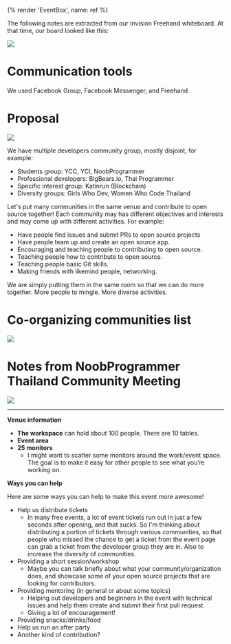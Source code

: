 {% render 'EventBox', name: ref %}

The following notes are extracted from our Invision Freehand whiteboard. At that time, our board looked like this:

![](https://im.dt.in.th/ipfs/bafybeiepb4sx4xjxzsdkva6tjllok2mtvxhztzwqjtvq5t42dcbtovtxee/image.webp)

# Communication tools

We used Facebook Group, Facebook Messenger, and Freehand.

# Proposal

![](https://im.dt.in.th/ipfs/bafybeiayvx3rujrgbb3g2gdqxjrbfk5betyhqjtiauagisszejvpoo6ygq/image.webp)

We have multiple developers community group, mostly disjoint, for example:

- Students group: YCC, YCI, NoobProgrammer
- Professional developers: BigBears.io, Thai Programmer
- Specific interest group: Katinrun (Blockchain)
- Diversity groups: Girls Who Dev, Women Who Code Thailand

Let's put many communities in the same venue and contribute to open source together! Each community may has different objectives and interests and may come up with different activities. For example:

- Have people find issues and submit PRs to open source projects
- Have people team up and create an open source app.
- Encouraging and teaching people to contributing to open source.
- Teaching people how to contribute to open source.
- Teaching people basic Git skills.
- Making friends with likemind people, networking.

We are simply putting them in the same room so that we can do more together. More people to mingle. More diverse activities.

# Co-organizing communities list

![](https://im.dt.in.th/ipfs/bafybeigg6vmzjy35mar5eals57uupnxyj463popngttdph7a2iqjboqsqy/image.webp)

# Notes from NoobProgrammer Thailand Community Meeting

![](https://im.dt.in.th/ipfs/bafybeicluo6zx2zyl7xxefxs63qvgvworqinoydwhm5f6az35n7fqv4vli/image.webp)

---


**Venue information**

- **The workspace** can hold about 100 people. There are 10 tables.
- **Event area**
- **25 monitors**
  - I might want to scatter some monitors around the work/event space. The goal is to make it easy for other people to see what you’re working on.

**Ways you can help**

Here are some ways you can help to make this event more awesome!

- Help us distribute tickets
  - In many free events, a lot of event tickets run out in just a few seconds after opening, and that sucks. So I'm thinking about distributing a portion of tickets through various communities, so that people who missed the chance to get a ticket from the event page can grab a ticket from the developer group they are in. Also to increase the diversity of communities.
- Providing a short session/workshop
  - Maybe you can talk briefly about what your community/organization does, and showcase some of your open source projects that are looking for contributors.
- Providing mentoring (in general or about some topics)
  - Helping out developers and beginners in the event with technical issues and help them create and submit their first pull request.
  - Giving a lot of encouragement!
- Providing snacks/drinks/food
- Help us run an after party
- Another kind of contribution?

